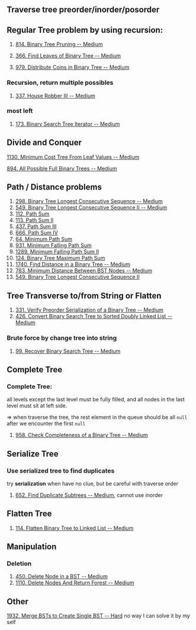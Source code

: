 ## Traverse tree preorder/inorder/posorder



## Regular Tree problem by using recursion:

1. [814. Binary Tree Pruning -- Medium](https://leetcode.com/problems/binary-tree-pruning/)

2. [366. Find Leaves of Binary Tree -- Medium](https://leetcode.com/problems/find-leaves-of-binary-tree/)
3. [979. Distribute Coins in Binary Tree -- Medium](https://leetcode.com/problems/distribute-coins-in-binary-tree/)

### Recursion, return multiple possibles

1. [337. House Robber III --  Medium](https://leetcode.com/problems/house-robber-iii/)

### most left

1. [173. Binary Search Tree Iterator -- Medium](https://leetcode.com/problems/binary-search-tree-iterator/)



## Divide and Conquer

[1130. Minimum Cost Tree From Leaf Values -- Medium](https://leetcode.com/problems/minimum-cost-tree-from-leaf-values/)

[894. All Possible Full Binary Trees -- Medium](https://leetcode.com/problems/all-possible-full-binary-trees/)





## Path / Distance problems

1. [298. Binary Tree Longest Consecutive Sequence -- Medium](https://leetcode.com/problems/binary-tree-longest-consecutive-sequence/)
2. [549. Binary Tree Longest Consecutive Sequence II -- Medium](https://leetcode.com/problems/binary-tree-longest-consecutive-sequence-ii/) 
3. [112. Path Sum](https://leetcode.com/problems/path-sum)
4. [113. Path Sum II](https://leetcode.com/problems/path-sum-ii)
5. [437. Path Sum III](https://leetcode.com/problems/path-sum-iii)
6. [666. Path Sum IV](https://leetcode.com/problems/path-sum-iv)
7. [64. Minimum Path Sum](https://leetcode.com/problems/minimum-path-sum)
8. [931. Minimum Falling Path Sum](https://leetcode.com/problems/minimum-falling-path-sum)
9. [1289. Minimum Falling Path Sum II](https://leetcode.com/problems/minimum-falling-path-sum-ii)
10. [124. Binary Tree Maximum Path Sum](https://leetcode.com/problems/binary-tree-maximum-path-sum)
11. [1740. Find Distance in a Binary Tree -- Medium](https://leetcode.com/problems/find-distance-in-a-binary-tree)
12. [783. Minimum Distance Between BST Nodes -- Medium](https://leetcode.com/problems/minimum-distance-between-bst-nodes)
12. [549. Binary Tree Longest Consecutive Sequence II](https://leetcode.com/problems/binary-tree-longest-consecutive-sequence-ii/)



## Tree Transverse to/from String or Flatten

1. [331. Verify Preorder Serialization of a Binary Tree -- Medium](https://leetcode.com/problems/verify-preorder-serialization-of-a-binary-tree)
1. [426. Convert Binary Search Tree to Sorted Doubly Linked List -- Medium](https://leetcode.com/problems/convert-binary-search-tree-to-sorted-doubly-linked-list/)





### Brute force by change tree into string

1. [99. Recover Binary Search Tree -- Medium](https://leetcode.com/problems/recover-binary-search-tree/)





## Complete Tree

### Complete Tree: 

all levels except the last level must be fully filled, and all nodes in the last level must sit at left side.

=> when traverse the tree, the rest element in the queue should be all `null` after we encounter the first `null`

1. [958. Check Completeness of a Binary Tree -- Medium](https://leetcode.com/problems/check-completeness-of-a-binary-tree)



## Serialize Tree

### Use serialized tree to find duplicates

try **serialization** when have no clue, but be careful with traverse order

1. [652. Find Duplicate Subtrees -- Medium](https://leetcode.com/problems/find-duplicate-subtrees/), cannot use inorder

## Flatten Tree

1. [114. Flatten Binary Tree to Linked List -- Medium](https://leetcode.com/problems/flatten-binary-tree-to-linked-list/)



## Manipulation

### Deletion

1. [450. Delete Node in a BST -- Medium](https://leetcode.com/problems/delete-node-in-a-bst/)
1. [1110. Delete Nodes And Return Forest -- Medium](https://leetcode.com/problems/delete-nodes-and-return-forest/)



## Other

[1932. Merge BSTs to Create Single BST -- Hard](https://leetcode.com/problems/merge-bsts-to-create-single-bst/) no way I can solve it by my self
